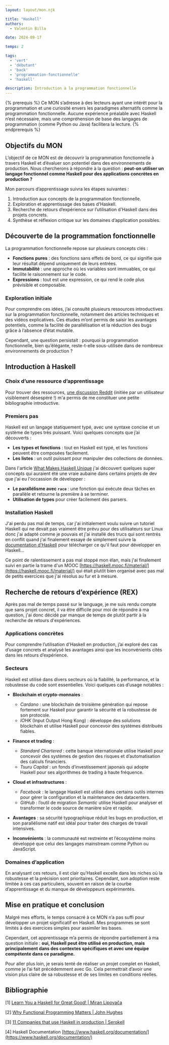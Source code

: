 ```yaml
---
layout: layout/mon.njk

title: "Haskell"
authors:
  - Valentin Billa

date: 2024-09-17

temps: 2

tags:
  - 'vert'
  - 'débutant'
  - 'back'
  - 'programmation-fonctionnelle'
  - 'haskell'

description: Introduction à la programmation fonctionnelle
---
```


{% prerequis %}
Ce MON s’adresse à des lecteurs ayant une intérêt pour la programmation et une curiosité envers les paradigmes
alternatifs comme la programmation fonctionnelle. Aucune expérience préalable avec Haskell n’est nécessaire,
mais une compréhension de base des langages de programmation (comme Python ou Java) facilitera la lecture.
{% endprerequis %}

## Objectifs du MON

L’objectif de ce MON est de découvrir la programmation fonctionnelle à travers Haskell et d’évaluer son potentiel
dans des environnements de production. Nous chercherons à répondre à la question :
**peut-on utiliser un langage fonctionnel comme Haskell pour des applications concrètes en production ?**

Mon parcours d’apprentissage suivra les étapes suivantes :

1. Introduction aux concepts de la programmation fonctionnelle.
2. Exploration et apprentissage des bases d'Haskell.
3. Recherche de retours d’expérience sur l’utilisation d'Haskell dans des projets concrets.
4. Synthèse et réflexion critique sur les domaines d’application possibles.

## Découverte de la programmation fonctionnelle

La programmation fonctionnelle repose sur plusieurs concepts clés :

- **Fonctions pures** : des fonctions sans effets de bord, ce qui signifie que leur résultat dépend uniquement de leurs entrées.
- **Immutabilité** : une approche où les variables sont immuables, ce qui facilite le raisonnement sur le code.
- **Expressions** : tout est une expression, ce qui rend le code plus prévisible et composable.

### Exploration initiale

Pour comprendre ces idées, j’ai consulté plusieurs ressources introductives sur la programmation fonctionnelle,
notamment des articles techniques et des vidéos explicatives. Ces études m’ont permis de saisir les avantages potentiels,
comme la facilité de parallélisation et la réduction des bugs grâce à l’absence d’état mutable.

Cependant, une question persistait : pourquoi la programmation fonctionnelle, bien qu’élégante,
reste-t-elle sous-utilisée dans de nombreux environnements de production ?

## Introduction à Haskell

### Choix d’une ressource d’apprentissage

Pour trouver des ressources, [une discussion Reddit](https://www.reddit.com/r/haskell/comments/xlemih/best_resources_to_learn_haskell/)
(initiée par un utilisateur visiblement désespéré !) m'a permis de me constituer une petite bibliographie introductive.

### Premiers pas

Haskell est un langage statiquement typé, avec une syntaxe concise et un système de types très puissant.
Voici quelques concepts que j’ai découverts :

- **Les types et fonctions** : tout en Haskell est typé, et les fonctions peuvent être composées facilement.
- **Les listes** : un outil puissant pour manipuler des collections de données.

Dans l'article [What Makes Haskell Unique](https://www.snoyman.com/blog/2017/12/what-makes-haskell-unique/)
j'ai découvert quelques super concepts qui auraient été une vraie aubaine dans certains projets de dev que j'ai eu l'occassion de développer :

- **Le parallélisme avec `race`** : une fonction qui exécute deux tâches en parallèle et retourne la première à se terminer.
- **Utilisation de types** pour créer facilement des parsers.

### Installation Haskell

J'ai perdu pas mal de temps, car j'ai initialement voulu suivre un tutoriel Haskell qui ne devait pas vraiment
être prévu pour des utilisateurs sur Linux donc j'ai adapté comme je pouvais et j'ai installé des trucs qui
sont rentrés en conflit quand j'ai finalement essayé de simplement suivre la
[documentation d'Haskell](https://www.haskell.org/get-started/) pour télécharger ce qu'il faut pour
développer en Haskell...

Ce point de ralentissement a pas mal stoppé mon élan, mais j'ai finalement suivi en partie la trame d'un MOOC
[https://haskell.mooc.fi/material/](https://haskell.mooc.fi/material/) qui était plutôt bien organisé avec pas mal
de petits exercices que j'ai résolus au fur et à mesure.

## Recherche de retours d’expérience (REX)

Après pas mal de temps passé sur le language, je me suis rendu compte que sans projet concret, il va être difficile
pour moi de répondre à ma question, j'ai donc décidé par manque de temps de plutôt partir à la
recherche de retours d'expériences.

### Applications concrètes

Pour comprendre l’utilisation d'Haskell en production,
j’ai exploré des cas d’usage concrets et analysé les avantages ainsi que les inconvénients cités dans les retours d’expérience.

### Secteurs

Haskell est utilisé dans divers secteurs où la fiabilité, la performance, et la robustesse du code sont essentielles.
Voici quelques cas d’usage notables :

- **Blockchain et crypto-monnaies** :
    - *Cardano* : une blockchain de troisième génération qui repose fortement sur Haskell pour garantir la sécurité et la robustesse de son protocole.
    - *IOHK* (Input Output Hong Kong) : développe des solutions blockchain et utilise Haskell pour concevoir des systèmes distribués fiables.

- **Finance et trading** :
    - *Standard Chartered* : cette banque internationale utilise Haskell pour concevoir des systèmes de gestion des risques et d’automatisation des calculs financiers.
    - *Tsuru Capital* : un fonds d’investissement japonais qui adopte Haskell pour ses algorithmes de trading à haute fréquence.

- **Cloud et infrastructures** :
    - *Facebook* : le langage Haskell est utilisé dans certains outils internes pour gérer la configuration et la maintenance des datacenters.
    - *GitHub* : l’outil de migration *Semantic* utilise Haskell pour analyser et transformer le code source de manière sûre et rapide.

- **Avantages** : sa sécurité typographique réduit les bugs en production, et son parallélisme natif est idéal pour traiter des charges de travail intensives.
- **Inconvénients** : la communauté est restreinte et l’écosystème moins développé que celui des langages mainstream comme Python ou JavaScript.

### Domaines d’application

En analysant ces retours, il est clair qu'Haskell excelle dans les niches où la robustesse et la précision sont prioritaires.
Cependant, son adoption reste limitée à ces cas particuliers, souvent en raison de la courbe d’apprentissage et du manque de développeurs expérimentés.

## Mise en pratique et conclusion

Malgré mes efforts, le temps consacré à ce MON n’a pas suffi pour développer un projet significatif en Haskell.
Mes programmes se sont limités à des exercices simples pour assimiler les bases.

Cependant, cet apprentissage m’a permis de répondre partiellement à ma question initiale :
**oui, Haskell peut être utilisé en production, mais principalement dans des contextes spécifiques et avec une équipe compétente dans ce paradigme.**

Pour aller plus loin, je serais tenté de réaliser un projet complet en Haskell, comme je l’ai fait précédemment avec Go.
Cela permettrait d’avoir une vision plus claire de sa robustesse et de ses limites en conditions réelles.

## Bibliographie

[1] [Learn You a Haskell for Great Good! | Miran Lipovača](https://learnyouahaskell.com/chapters)

[2] [Why Functional Programming Matters | John Hughes](https://www.cse.chalmers.se/~rjmh/Papers/whyfp.pdf)

[3] [11 Companies that use Haskell in production | Serokell](https://serokell.io/blog/top-software-written-in-haskell)

[4] Haskell Documentation [https://www.haskell.org/documentation/](https://www.haskell.org/documentation/)
